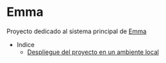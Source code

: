# Emma

Proyecto dedicado al sistema principal de [Emma](http://miemma.com)

* Indice
  * [Despliegue del proyecto en un ambiente local](https://github.com/MauricioDinki/emma/blob/master/docs/despliegue-local.md)
